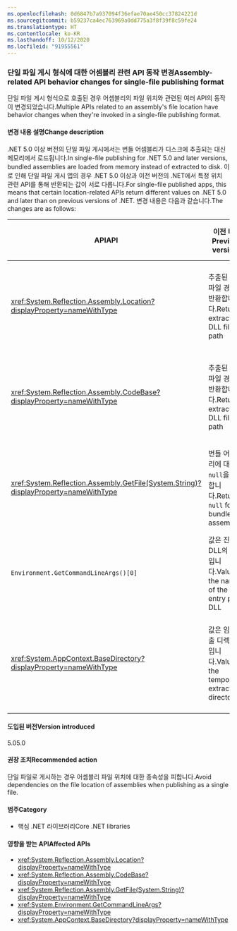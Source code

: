 ```yaml
---
ms.openlocfilehash: 0d6847b7a937094f36efae70ae450cc37824221d
ms.sourcegitcommit: b59237ca4ec763969a0dd775a3f8f39f8c59fe24
ms.translationtype: HT
ms.contentlocale: ko-KR
ms.lasthandoff: 10/12/2020
ms.locfileid: "91955561"
---
```

### <a name="assembly-related-api-behavior-changes-for-single-file-publishing-format"></a><span data-ttu-id="b238a-101">단일 파일 게시 형식에 대한 어셈블리 관련 API 동작 변경</span><span class="sxs-lookup"><span data-stu-id="b238a-101">Assembly-related API behavior changes for single-file publishing format</span></span>

<span data-ttu-id="b238a-102">단일 파일 게시 형식으로 호출된 경우 어셈블리의 파일 위치와 관련된 여러 API의 동작이 변경되었습니다.</span><span class="sxs-lookup"><span data-stu-id="b238a-102">Multiple APIs related to an assembly's file location have behavior changes when they're invoked in a single-file publishing format.</span></span>

#### <a name="change-description"></a><span data-ttu-id="b238a-103">변경 내용 설명</span><span class="sxs-lookup"><span data-stu-id="b238a-103">Change description</span></span>

<span data-ttu-id="b238a-104">.NET 5.0 이상 버전의 단일 파일 게시에서는 번들 어셈블리가 디스크에 추출되는 대신 메모리에서 로드됩니다.</span><span class="sxs-lookup"><span data-stu-id="b238a-104">In single-file publishing for .NET 5.0 and later versions, bundled assemblies are loaded from memory instead of extracted to disk.</span></span> <span data-ttu-id="b238a-105">이로 인해 단일 파일 게시 앱의 경우 .NET 5.0 이상과 이전 버전의 .NET에서 특정 위치 관련 API를 통해 반환되는 값이 서로 다릅니다.</span><span class="sxs-lookup"><span data-stu-id="b238a-105">For single-file published apps, this means that certain location-related APIs return different values on .NET 5.0 and later than on previous versions of .NET.</span></span> <span data-ttu-id="b238a-106">변경 내용은 다음과 같습니다.</span><span class="sxs-lookup"><span data-stu-id="b238a-106">The changes are as follows:</span></span>

| <span data-ttu-id="b238a-107">API</span><span class="sxs-lookup"><span data-stu-id="b238a-107">API</span></span> | <span data-ttu-id="b238a-108">이전 버전</span><span class="sxs-lookup"><span data-stu-id="b238a-108">Previous versions</span></span> | <span data-ttu-id="b238a-109">.NET 5.0 이상</span><span class="sxs-lookup"><span data-stu-id="b238a-109">.NET 5.0 and later</span></span> |
| - | - | - |
| <xref:System.Reflection.Assembly.Location?displayProperty=nameWithType> | <span data-ttu-id="b238a-110">추출된 DLL 파일 경로를 반환합니다.</span><span class="sxs-lookup"><span data-stu-id="b238a-110">Returns extracted DLL file path</span></span> | <span data-ttu-id="b238a-111">번들 어셈블리에 대해 빈 문자열을 반환합니다.</span><span class="sxs-lookup"><span data-stu-id="b238a-111">Returns empty string for bundled assemblies</span></span> |
| <xref:System.Reflection.Assembly.CodeBase?displayProperty=nameWithType> | <span data-ttu-id="b238a-112">추출된 DLL 파일 경로를 반환합니다.</span><span class="sxs-lookup"><span data-stu-id="b238a-112">Returns extracted DLL file path</span></span> | <span data-ttu-id="b238a-113">번들 어셈블리에 대해 예외를 throw합니다.</span><span class="sxs-lookup"><span data-stu-id="b238a-113">Throws exception for bundled assemblies</span></span> |
| <xref:System.Reflection.Assembly.GetFile(System.String)?displayProperty=nameWithType> | <span data-ttu-id="b238a-114">번들 어셈블리에 대해 `null`을 반환합니다.</span><span class="sxs-lookup"><span data-stu-id="b238a-114">Returns `null` for bundled assemblies</span></span> | <span data-ttu-id="b238a-115">번들 어셈블리에 대해 예외를 throw합니다.</span><span class="sxs-lookup"><span data-stu-id="b238a-115">Throws exception for bundled assemblies</span></span> |
| `Environment.GetCommandLineArgs()[0]` | <span data-ttu-id="b238a-116">값은 진입점 DLL의 이름입니다.</span><span class="sxs-lookup"><span data-stu-id="b238a-116">Value is the name of the entry point DLL</span></span> | <span data-ttu-id="b238a-117">값은 호스트 실행 파일의 이름입니다.</span><span class="sxs-lookup"><span data-stu-id="b238a-117">Value is the name of the host executable</span></span> |
| <xref:System.AppContext.BaseDirectory?displayProperty=nameWithType> | <span data-ttu-id="b238a-118">값은 임시 추출 디렉터리입니다.</span><span class="sxs-lookup"><span data-stu-id="b238a-118">Value is the temporary extraction directory</span></span> | <span data-ttu-id="b238a-119">값은 호스트 실행 파일을 포함하는 디렉터리입니다.</span><span class="sxs-lookup"><span data-stu-id="b238a-119">Value is the containing directory of the host executable</span></span> |

#### <a name="version-introduced"></a><span data-ttu-id="b238a-120">도입된 버전</span><span class="sxs-lookup"><span data-stu-id="b238a-120">Version introduced</span></span>

<span data-ttu-id="b238a-121">5.0</span><span class="sxs-lookup"><span data-stu-id="b238a-121">5.0</span></span>

#### <a name="recommended-action"></a><span data-ttu-id="b238a-122">권장 조치</span><span class="sxs-lookup"><span data-stu-id="b238a-122">Recommended action</span></span>

<span data-ttu-id="b238a-123">단일 파일로 게시하는 경우 어셈블리 파일 위치에 대한 종속성을 피합니다.</span><span class="sxs-lookup"><span data-stu-id="b238a-123">Avoid dependencies on the file location of assemblies when publishing as a single file.</span></span>

#### <a name="category"></a><span data-ttu-id="b238a-124">범주</span><span class="sxs-lookup"><span data-stu-id="b238a-124">Category</span></span>

- <span data-ttu-id="b238a-125">핵심 .NET 라이브러리</span><span class="sxs-lookup"><span data-stu-id="b238a-125">Core .NET libraries</span></span>

#### <a name="affected-apis"></a><span data-ttu-id="b238a-126">영향을 받는 API</span><span class="sxs-lookup"><span data-stu-id="b238a-126">Affected APIs</span></span>

- <xref:System.Reflection.Assembly.Location?displayProperty=nameWithType>
- <xref:System.Reflection.Assembly.CodeBase?displayProperty=nameWithType>
- <xref:System.Reflection.Assembly.GetFile(System.String)?displayProperty=nameWithType>
- <xref:System.Environment.GetCommandLineArgs?displayProperty=nameWithType>
- <xref:System.AppContext.BaseDirectory?displayProperty=nameWithType>

<!--

#### Affected APIs

- `P:System.Reflection.Assembly.Location`
- `P:System.Reflection.Assembly.CodeBase`
- `M:System.Reflection.Assembly.GetFile(System.String)`
- `M:System.Environment.GetCommandLineArgs`
- `P:System.AppContext.BaseDirectory`

-->
